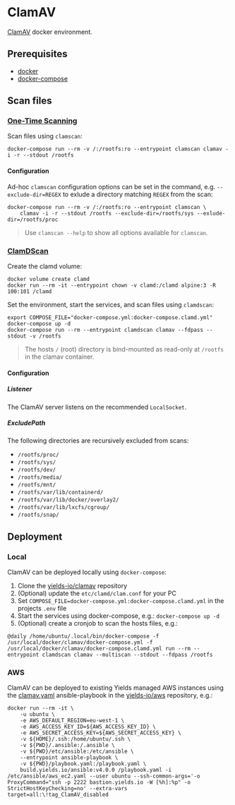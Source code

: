 # ClamAV

[ClamAV] docker environment.

## Prerequisites

- [docker]
- [docker-compose]

## Scan files

### [One-Time Scanning]

Scan files using `clamscan`:
```lang-shell
docker-compose run --rm -v /:/rootfs:ro --entrypoint clamscan clamav -i -r --stdout /rootfs
```

#### Configuration

Ad-hoc `clamscan` configuration options can be set in the command, e.g.
`--exclude-dir=REGEX` to exlude a directory matching `REGEX` from the scan:

```lang-shell
docker-compose run --rm -v /:/rootfs:ro --entrypoint clamscan \
    clamav -i -r --stdout /rootfs --exclude-dir=/rootfs/sys --exlude-dir=/rootfs/proc
```

> Use `clamscan --help` to show all options available for `clamscan`.

### [ClamDScan]

Create the clamd volume:
```lang-shell
docker volume create clamd
docker run --rm -it --entrypoint chown -v clamd:/clamd alpine:3 -R 100:101 /clamd
```

Set the environment, start the services, and scan files using `clamdscan`:
```lang-shell
export COMPOSE_FILE="docker-compose.yml:docker-compose.clamd.yml"
docker-compose up -d
docker-compose run --rm --entrypoint clamdscan clamav --fdpass --stdout -v /rootfs
```

> The hosts `/` (root) directory is bind-mounted as read-only at `/rootfs`
> in the clamav container.

#### Configuration

##### Listener

The ClamAV server listens on the recommended `LocalSocket`.

##### ExcludePath

The following directories are recursively excluded from scans:
- `/rootfs/proc/`
- `/rootfs/sys/`
- `/rootfs/dev/`
- `/rootfs/media/`
- `/rootfs/mnt/`
- `/rootfs/var/lib/containerd/`
- `/rootfs/var/lib/docker/overlay2/`
- `/rootfs/var/lib/lxcfs/cgroup/`
- `/rootfs/snap/`

## Deployment

### Local

ClamAV can be deployed locally using `docker-compose`:

1. Clone the [yields-io/clamav] repository
1. (Optional) update the `etc/clamd/clam.conf` for your PC
1. Set `COMPOSE_FILE=docker-compose.yml:docker-compose.clamd.yml` in the
   projects `.env` file
1. Start the services using docker-compose, e.g.: `docker-compose up -d`
1. (Optional) create a cronjob to scan the hosts files, e.g.:

```lang-shell
@daily /home/ubuntu/.local/bin/docker-compose -f /usr/local/docker/clamav/docker-compose.yml -f /usr/local/docker/clamav/docker-compose.clamd.yml run --rm --entrypoint clamdscan clamav --multiscan --stdout --fdpass /rootfs
```

### AWS

ClamAV can be deployed to existing Yields managed AWS instances using
the [clamav.yaml] ansible-playbook in the [yields-io/aws] repository, e.g.:

```lang-shell
docker run --rm -it \
    -u ubuntu \
    -e AWS_DEFAULT_REGION=eu-west-1 \
    -e AWS_ACCESS_KEY_ID=${AWS_ACCESS_KEY_ID} \
    -e AWS_SECRET_ACCESS_KEY=${AWS_SECRET_ACCESS_KEY} \
    -v ${HOME}/.ssh:/home/ubuntu/.ssh \
    -v ${PWD}/.ansible:/.ansible \
    -v ${PWD}/etc/ansible:/etc/ansible \
    --entrypoint ansible-playbook \
    -v ${PWD}/playbook.yaml:/playbook.yaml \
    build.yields.io/ansible:v4.0.0 /playbook.yaml -i /etc/ansible/aws_ec2.yaml --user ubuntu --ssh-common-args='-o ProxyCommand="ssh -p 2222 bastion.yields.io -W [%h]:%p" -o StrictHostKeyChecking=no' --extra-vars target=all:\!tag_ClamAV_disabled
```


[AMIs]: https://docs.aws.amazon.com/AWSEC2/latest/UserGuide/AMIs.html
[ClamAV]: https://www.clamav.net/
[clamav.yaml]: https://github.com/yields-io/aws/blob/clamav/playbooks/clamav.yaml
[ClamDScan]: https://docs.clamav.net/manual/Usage/Scanning.html#clamdscan
[docker]: https://docs.docker.com/get-docker/
[docker-compose]: https://docs.docker.com/compose/install/
[One-Time Scanning]: https://docs.clamav.net/manual/Usage/Scanning.html#clamscan
[yields-io/aws]: https://github.com/yields-io/aws
[yields-io/clamav]: https://github.com/yields-io/clamav
